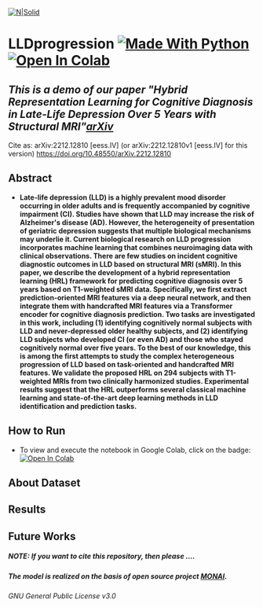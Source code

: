 [![N|Solid](https://mingxia.web.unc.edu/wp-content/uploads/sites/12411/2020/12/logo_MagicLab-horizontal-4.png)](https://mingxia.web.unc.edu/)

# LLDprogression [![Made With Python](https://img.shields.io/badge/Python-FFD43B?style=for-the-badge&logo=python&logoColor=black)](https://www.python.org/)[![Open In Colab](https://colab.research.google.com/assets/colab-badge.svg)](https://colab.research.google.com/github/goodaycoder/LLDprogression/blob/master/LLDProgressionClassification.ipynb)


## _This is a demo of our paper "Hybrid Representation Learning for Cognitive Diagnosis in Late-Life Depression Over 5 Years with Structural MRI"[arXiv](https://arxiv.org/abs/2212.12810)_

Cite as:	arXiv:2212.12810 [eess.IV]
 	(or arXiv:2212.12810v1 [eess.IV] for this version) 
https://doi.org/10.48550/arXiv.2212.12810

## Abstract  

- **Late-life depression (LLD) is a highly prevalent mood disorder occurring in older adults and is frequently accompanied by cognitive impairment (CI). Studies have shown that LLD may increase the risk of Alzheimer's disease (AD). However, the heterogeneity of presentation of geriatric depression suggests that multiple biological mechanisms may underlie it. Current biological research on LLD progression incorporates machine learning that combines neuroimaging data with clinical observations. There are few studies on incident cognitive diagnostic outcomes in LLD based on structural MRI (sMRI). In this paper, we describe the development of a hybrid representation learning (HRL) framework for predicting cognitive diagnosis over 5 years based on T1-weighted sMRI data. Specifically, we first extract prediction-oriented MRI features via a deep neural network, and then integrate them with handcrafted MRI features via a Transformer encoder for cognitive diagnosis prediction. Two tasks are investigated in this work, including (1) identifying cognitively normal subjects with LLD and never-depressed older healthy subjects, and (2) identifying LLD subjects who developed CI (or even AD) and those who stayed cognitively normal over five years. To the best of our knowledge, this is among the first attempts to study the complex heterogeneous progression of LLD based on task-oriented and handcrafted MRI features. We validate the proposed HRL on 294 subjects with T1-weighted MRIs from two clinically harmonized studies. Experimental results suggest that the HRL outperforms several classical machine learning and state-of-the-art deep learning methods in LLD identification and prediction tasks.**

## How to Run  
- To view and execute the notebook in Google Colab, click on the badge: [![Open In Colab](https://colab.research.google.com/assets/colab-badge.svg)](https://colab.research.google.com/github/goodaycoder/LLDprogression/blob/master/LLDProgressionClassification.ipynb)

## About Dataset  
    

## Results  


## Future Works  
 

##### NOTE: If you want to cite this repository, then please ....
##### The model is realized on the basis of open source project [MONAI](https://github.com/Project-MONAI/MONAI).

###### GNU General Public License v3.0
